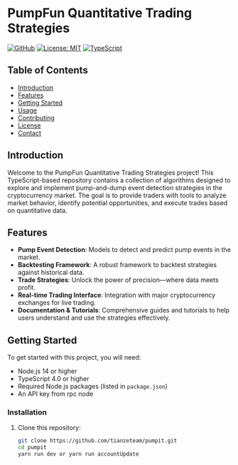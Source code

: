 # PumpFun Quantitative Trading Strategies

[![GitHub](https://img.shields.io/badge/GitHub-Repository-blue.svg)](https://github.com/tianzeteam/pumpit/)
[![License: MIT](https://img.shields.io/badge/License-MIT-yellow.svg)](https://opensource.org/licenses/MIT)
[![TypeScript](https://img.shields.io/badge/Code%20Language-TypeScript-blue.svg)](https://www.typescriptlang.org/)

## Table of Contents
- [Introduction](#introduction)
- [Features](#features)
- [Getting Started](#getting-started)
- [Usage](#usage)
- [Contributing](#contributing)
- [License](#license)
- [Contact](#contact)

## Introduction

Welcome to the PumpFun Quantitative Trading Strategies project! This TypeScript-based repository contains a collection of algorithms designed to explore and implement pump-and-dump event detection strategies in the cryptocurrency market. The goal is to provide traders with tools to analyze market behavior, identify potential opportunities, and execute trades based on quantitative data.

## Features


- **Pump Event Detection**: Models to detect and predict pump events in the market.
- **Backtesting Framework**: A robust framework to backtest strategies against historical data.
- **Trade Strategies**: Unlock the power of precision—where data meets profit.
- **Real-time Trading Interface**: Integration with major cryptocurrency exchanges for live trading.
- **Documentation & Tutorials**: Comprehensive guides and tutorials to help users understand and use the strategies effectively.

## Getting Started

To get started with this project, you will need:

- Node.js 14 or higher
- TypeScript 4.0 or higher
- Required Node.js packages (listed in `package.json`)
- An API key from rpc node

### Installation

1. Clone this repository:
   ```bash
   git clone https://github.com/tianzeteam/pumpit.git
   cd pumpit
   yarn run dev or yarn run accountUpdate

